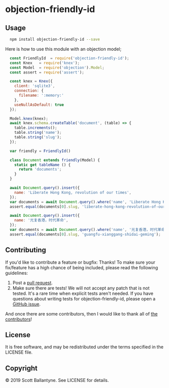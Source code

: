 # objection-friendly-id

## Usage

```bash
  npm install objection-friendly-id --save
```

Here is how to use this module with an objection model;

```javascript
  const FriendlyId  = require('objection-friendly-id');
  const Knex   = require('knex');
  const Model  = require('objection').Model;
  const assert = require('assert');

  const knex = Knex({
    client: 'sqlite3',
    connection: {
      filename: ':memory:'
    },
    useNullAsDefault: true
  });

  Model.knex(knex);
  await knex.schema.createTable('document', (table) => {
    table.increments();
    table.string('name');
    table.string('slug');
  });

  var friendly = FriendlyId()

  class Document extends friendly(Model) {
    static get tableName () {
      return 'documents';
    }
  }

  await Document.query().insert({
    name: 'Liberate Hong Kong, revolution of our times', 
  });
  var documents = await Document.query().where('name', 'Liberate Hong Kong, revolution of our times');
  assert.equal(documents[0].slug, 'liberate-hong-kong-revolution-of-our-times');

  await Document.query().insert({
    name: '光复香港，时代革命', 
  });
  var documents = await Document.query().where('name', '光复香港，时代革命');
  assert.equal(documents[0].slug, 'guangfu-xianggang-shidai-geming');
```

Contributing
------------

If you'd like to contribute a feature or bugfix: Thanks! To make sure your fix/feature has a high chance of being included, please read the following guidelines:

1. Post a [pull request](https://github.com/ballantyne/objection-friendly-id/compare/).
2. Make sure there are tests! We will not accept any patch that is not tested.
   It's a rare time when explicit tests aren't needed. If you have questions
   about writing tests for objection-friendly-id, please open a
   [GitHub issue](https://github.com/ballantyne/objection-friendly-id/issues/new).

And once there are some contributors, then I would like to thank all of [the contributors](https://github.com/ballantyne/objection-friendly-id/graphs/contributors)!

License
-------

It is free software, and may be redistributed under the terms specified in the LICENSE file.

Copyright
-------
© 2019 Scott Ballantyne. See LICENSE for details.

